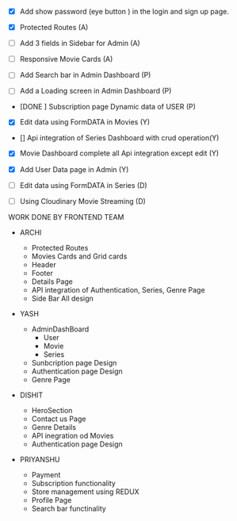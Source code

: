 - [x] Add show password (eye button ) in the login and sign up page.

- [x] Protected Routes (A)
- [ ] Add 3 fields in Sidebar for Admin (A)
- [ ] Responsive Movie Cards (A)

- [ ] Add Search bar in Admin Dashboard (P)
- [ ] Add a Loading screen in Admin Dashboard (P)
- [DONE ] Subscription page Dynamic data of USER (P)

- [x] Edit data using FormDATA in Movies (Y)
- [] Api integration of Series Dashboard with crud operation(Y)
- [x] Movie Dashboard complete all Api integration except edit (Y)
- [x] Add User Data page in Admin (Y)

- [ ] Edit data using FormDATA in Series (D)
- [ ] Using Cloudinary Movie Streaming (D)


WORK DONE BY FRONTEND TEAM
- ARCHI
    - Protected Routes
    - Movies Cards and Grid cards
    - Header 
    - Footer
    - Details Page
    - API integration of Authentication, Series, Genre Page
    - Side Bar All design
    
- YASH
    - AdminDashBoard
        - User
        - Movie
        - Series
    - Sunbcription page Design
    - Authentication page Design
    - Genre Page

- DISHIT
    - HeroSection
    - Contact us Page
    - Genre Details
    - API inegration od Movies
    - Authentication page Design

- PRIYANSHU
    - Payment
    - Subscription functionality 
    - Store management using REDUX
    - Profile Page
    - Search bar functinality